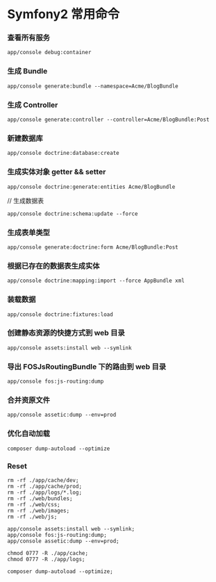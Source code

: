 
# Symfony2 常用命令

### 查看所有服务

```
app/console debug:container
```

### 生成 Bundle

```
app/console generate:bundle --namespace=Acme/BlogBundle
```

### 生成 Controller

```
app/console generate:controller --controller=Acme/BlogBundle:Post
```

### 新建数据库

```
app/console doctrine:database:create
```

### 生成实体对象 getter && setter

```
app/console doctrine:generate:entities Acme/BlogBundle
```

// 生成数据表
```
app/console doctrine:schema:update --force
```

### 生成表单类型
```
app/console generate:doctrine:form Acme/BlogBundle:Post
```

### 根据已存在的数据表生成实体

```
app/console doctrine:mapping:import --force AppBundle xml
```

### 装载数据

```
app/console doctrine:fixtures:load
```

### 创建静态资源的快捷方式到 web 目录

```
app/console assets:install web --symlink
```

### 导出 FOSJsRoutingBundle 下的路由到 web 目录

```
app/console fos:js-routing:dump
```

### 合并资原文件

```
app/console assetic:dump --env=prod
```

### 优化自动加载

```
composer dump-autoload --optimize
```

### Reset

```
rm -rf ./app/cache/dev;
rm -rf ./app/cache/prod;
rm -rf ./app/logs/*.log;
rm -rf ./web/bundles;
rm -rf ./web/css;
rm -rf ./web/images;
rm -rf ./web/js;

app/console assets:install web --symlink;
app/console fos:js-routing:dump;
app/console assetic:dump --env=prod;

chmod 0777 -R ./app/cache;
chmod 0777 -R ./app/logs;

composer dump-autoload --optimize;
```
